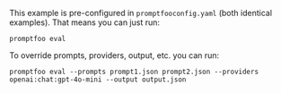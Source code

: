 This example is pre-configured in `promptfooconfig.yaml` (both identical examples). That means you can just run:

```
promptfoo eval
```

To override prompts, providers, output, etc. you can run:

```
promptfoo eval --prompts prompt1.json prompt2.json --providers openai:chat:gpt-4o-mini --output output.json
```

